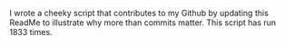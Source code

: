 I wrote a cheeky script that contributes to my Github by updating this ReadMe to illustrate why more than commits matter. This script has run 1833 times.